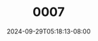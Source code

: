 --- 
title: "0007"
description: "video bokep 0007 durasi panjang full terbaru"
date: 2024-09-29T05:18:13-08:00
file_code: "510ygt66vtg4"
draft: false
cover: "t536o4sczhtplhwi.jpg"
tags: ["indo", "bokep-indo", "bokep-viral", "bokep-ig"]
length: 105
fld_id: "1398220"
foldername: ".ISMAWATI hijab Torbut 14 Video ,"
categories: [".ISMAWATI hijab Torbut 14 Video ,"]
views: 45
---